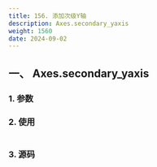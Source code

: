 ```yaml
---
title: 156. 添加次级Y轴
description: Axes.secondary_yaxis
weight: 1560
date: 2024-09-02
---
```

<style>
th, td {
  border: 1px solid rgb(190, 190, 190);
}
</style>


## 一、 Axes.secondary_yaxis


### 1. 参数




### 2. 使用



```python


```


### 3. 源码
```python

```




